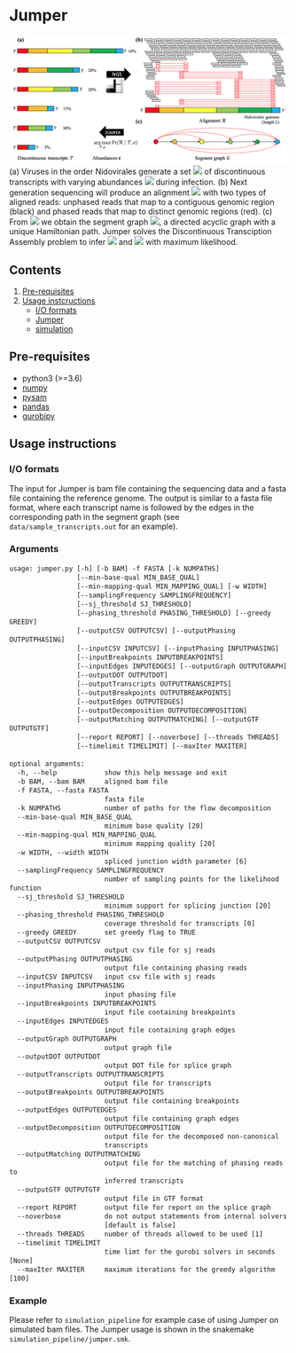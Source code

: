 # Jumper

![Overview of Jumper](overview.png)
(a) Viruses in the order Nidovirales generate a set <img src="https://latex.codecogs.com/gif.latex?\mathcal{T}" /> of discontinuous transcripts with varying abundances <img src="https://latex.codecogs.com/gif.latex?\mathbf{c}" /> during infection.
(b) Next generation sequencing will produce an alignment <img src="https://latex.codecogs.com/gif.latex?\mathcal{R}" /> with two types of aligned reads: unphased reads that map to a contiguous genomic region (black) and phased reads that map to distinct genomic regions (red).
(c) From <img src="https://latex.codecogs.com/gif.latex?\mathcal{R}" /> we obtain the segment graph <img src="https://latex.codecogs.com/gif.latex?G" />, a directed acyclic graph with a unique Hamiltonian path. Jumper solves the Discontinuous Transciption Assembly problem to infer <img src="https://latex.codecogs.com/gif.latex?\mathcal{T}" /> and <img src="https://latex.codecogs.com/gif.latex?\mathbf{c}" /> with maximum likelihood.

## Contents

  1. [Pre-requisites](#pre-requisites)
  2. [Usage instcructions](#usage)
     * [I/O formats](#io)
     * [Jumper](#jumper)
     * [simulation](#simulation)

<a name="pre-requisites"></a>
## Pre-requisites
+ python3 (>=3.6)
+ [numpy](https://numpy.org/doc/)
+ [pysam](https://pysam.readthedocs.io/en/latest/)
+ [pandas](https://pandas.pydata.org/pandas-docs/stable/index.html)
+ [gurobipy](https://www.gurobi.com/documentation/9.0/quickstart_mac/py_python_interface.html)

<a name="usage"></a>
## Usage instructions

<a name="io"></a>
### I/O formats
The input for Jumper is bam file containing the sequencing data and a fasta file containing the reference genome.
The output is similar to a fasta file format, where each transcript name is followed by the edges in the corresponding path in the segment graph (see `data/sample_transcripts.out` for an example).

### Arguments
    usage: jumper.py [-h] [-b BAM] -f FASTA [-k NUMPATHS]
                     [--min-base-qual MIN_BASE_QUAL]
                     [--min-mapping-qual MIN_MAPPING_QUAL] [-w WIDTH]
                     [--samplingFrequency SAMPLINGFREQUENCY]
                     [--sj_threshold SJ_THRESHOLD]
                     [--phasing_threshold PHASING_THRESHOLD] [--greedy GREEDY]
                     [--outputCSV OUTPUTCSV] [--outputPhasing OUTPUTPHASING]
                     [--inputCSV INPUTCSV] [--inputPhasing INPUTPHASING]
                     [--inputBreakpoints INPUTBREAKPOINTS]
                     [--inputEdges INPUTEDGES] [--outputGraph OUTPUTGRAPH]
                     [--outputDOT OUTPUTDOT]
                     [--outputTranscripts OUTPUTTRANSCRIPTS]
                     [--outputBreakpoints OUTPUTBREAKPOINTS]
                     [--outputEdges OUTPUTEDGES]
                     [--outputDecomposition OUTPUTDECOMPOSITION]
                     [--outputMatching OUTPUTMATCHING] [--outputGTF OUTPUTGTF]
                     [--report REPORT] [--noverbose] [--threads THREADS]
                     [--timelimit TIMELIMIT] [--maxIter MAXITER]

    optional arguments:
      -h, --help            show this help message and exit
      -b BAM, --bam BAM     aligned bam file
      -f FASTA, --fasta FASTA
                            fasta file
      -k NUMPATHS           number of paths for the flow decomposition
      --min-base-qual MIN_BASE_QUAL
                            minimum base quality [20]
      --min-mapping-qual MIN_MAPPING_QUAL
                            minimum mapping quality [20]
      -w WIDTH, --width WIDTH
                            spliced junction width parameter [6]
      --samplingFrequency SAMPLINGFREQUENCY
                            number of sampling points for the likelihood function
      --sj_threshold SJ_THRESHOLD
                            minimum support for splicing junction [20]
      --phasing_threshold PHASING_THRESHOLD
                            coverage threshold for transcripts [0]
      --greedy GREEDY       set greedy flag to TRUE
      --outputCSV OUTPUTCSV
                            output csv file for sj reads
      --outputPhasing OUTPUTPHASING
                            output file containing phasing reads
      --inputCSV INPUTCSV   input csv file with sj reads
      --inputPhasing INPUTPHASING
                            input phasing file
      --inputBreakpoints INPUTBREAKPOINTS
                            input file containing breakpoints
      --inputEdges INPUTEDGES
                            input file containing graph edges
      --outputGraph OUTPUTGRAPH
                            output graph file
      --outputDOT OUTPUTDOT
                            output DOT file for splice graph
      --outputTranscripts OUTPUTTRANSCRIPTS
                            output file for transcripts
      --outputBreakpoints OUTPUTBREAKPOINTS
                            output file containing breakpoints
      --outputEdges OUTPUTEDGES
                            output file containing graph edges
      --outputDecomposition OUTPUTDECOMPOSITION
                            output file for the decomposed non-canonical
                            transcripts
      --outputMatching OUTPUTMATCHING
                            output file for the matching of phasing reads to
                            inferred transcripts
      --outputGTF OUTPUTGTF
                            output file in GTF format
      --report REPORT       output file for report on the splice graph
      --noverbose           do not output statements from internal solvers
                            [default is false]
      --threads THREADS     number of threads allowed to be used [1]
      --timelimit TIMELIMIT
                            time limt for the gurobi solvers in seconds [None]
      --maxIter MAXITER     maximum iterations for the greedy algorithm [100]

### Example
Please refer to `simulation_pipeline` for example case of using Jumper on simulated bam files.
The Jumper usage is shown in the snakemake `simulation_pipeline/jumper.smk`.

